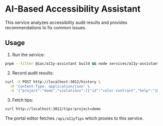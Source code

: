 # AI-Based Accessibility Assistant

This service analyzes accessibility audit results and provides recommendations to fix common issues.

## Usage

1. Run the service:

```bash
pnpm --filter @iac/a11y-assistant build && node services/a11y-assistant/dist/index.js
```

2. Record audit results:

```bash
curl -X POST http://localhost:3012/history \
  -H 'Content-Type: application/json' \
  -d '{"project":"demo","violations":[{"id":"color-contrast","help":"Improve contrast"}]}'
```

3. Fetch tips:

```bash
curl http://localhost:3012/tips?project=demo
```

The portal editor fetches `/api/a11yTips` which proxies to this service.
